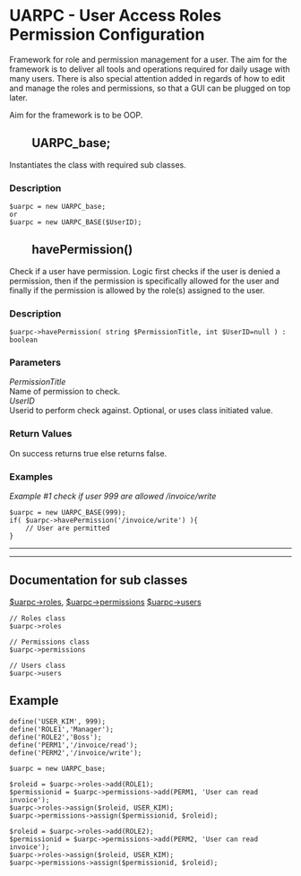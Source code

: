 # UARPC - User Access Roles Permission Configuration

Framework for role and permission management for a user. The aim for the framework is to deliver all tools and operations required for daily usage with many users. There is also special attention added in regards of how to edit and manage the roles and permissions, so that a GUI can be plugged on top later.

Aim for the framework is to be OOP.

## <dd>**UARPC_base;**</dd>

Instantiates the class with required sub classes.

### **Description**

    $uarpc = new UARPC_base;
    or
    $uarpc = new UARPC_BASE($UserID);

## <dd>**havePermission()**</dd>

Check if a user have permission. Logic first checks if the user is denied a permission, then if the permission is specifically allowed for the user and finally if the permission is allowed by the role(s) assigned to the user.
### **Description**

    $uarpc->havePermission( string $PermissionTitle, int $UserID=null ) : boolean

### **Parameters**

_PermissionTitle_  
Name of permission to check.  
_UserID_  
Userid to perform check against. Optional, or uses class initiated value.

### **Return Values**

On success returns true else returns false.

### **Examples**

_Example #1 check if user 999 are allowed /invoice/write_

    $uarpc = new UARPC_BASE(999);
    if( $uarpc->havePermission('/invoice/write') ){
        // User are permitted
    }

<hr>
<hr>

## Documentation for sub classes


[\$uarpc->roles](roles.md),
[\$uarpc->permissions](permissions.md)
[\$uarpc->users](users.md)

    // Roles class
    $uarpc->roles

    // Permissions class
    $uarpc->permissions

    // Users class
    $uarpc->users

## Example

```LESS
define('USER_KIM', 999);
define('ROLE1','Manager');
define('ROLE2','Boss');
define('PERM1','/invoice/read');
define('PERM2','/invoice/write');

$uarpc = new UARPC_base;

$roleid = $uarpc->roles->add(ROLE1);
$permissionid = $uarpc->permissions->add(PERM1, 'User can read invoice');
$uarpc->roles->assign($roleid, USER_KIM);
$uarpc->permissions->assign($permissionid, $roleid);

$roleid = $uarpc->roles->add(ROLE2);
$permissionid = $uarpc->permissions->add(PERM2, 'User can read invoice');
$uarpc->roles->assign($roleid, USER_KIM);
$uarpc->permissions->assign($permissionid, $roleid);
```
